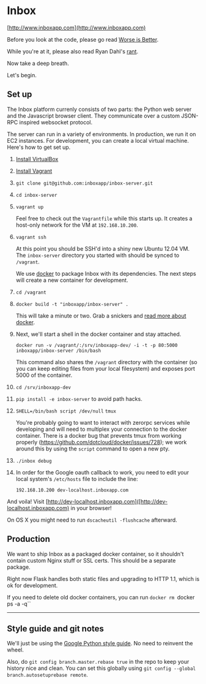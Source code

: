 # Inbox

[http://www.inboxapp.com](http://www.inboxapp.com)

Before you look at the code, please go read [Worse is
Better](http://www.jwz.org/doc/worse-is-better.html).

While you're at it, please also read Ryan Dahl's
[rant](https://gist.github.com/cookrn/4015437#file-rant-md).

Now take a deep breath.

Let's begin.

## Set up

The Inbox platform currenly consists of two parts: the Python web server and
the Javascript browser client. They communicate over a custom JSON-RPC inspired
websocket protocol.

The server can run in a variety of environments. In production, we run it on
EC2 instances. For development, you can create a local virtual machine. Here's
how to get set up.

1. [Install VirtualBox](https://www.virtualbox.org/wiki/Downloads)

2. [Install Vagrant](http://downloads.vagrantup.com/)

3. `git clone git@github.com:inboxapp/inbox-server.git`

4. `cd inbox-server`

5. `vagrant up`

    Feel free to check out the `Vagrantfile` while this starts up. It creates a
    host-only network for the VM at `192.168.10.200`.

6. `vagrant ssh`

    At this point you should be SSH'd into a shiny new Ubuntu 12.04 VM. The
    `inbox-server` directory you started with should be synced to `/vagrant`.

    We use [docker](http://www.docker.io/) to package Inbox with its
    dependencies. The next steps will create a new container for development.

7. `cd /vagrant`

8. `docker build -t "inboxapp/inbox-server" .`

    This will take a minute or two. Grab a snickers and [read more about
    docker](https://www.docker.io/learn_more/).

9. Next, we'll start a shell in the docker container and stay attached.

    `docker run -v /vagrant/:/srv/inboxapp-dev/ -i -t -p 80:5000 inboxapp/inbox-server /bin/bash`

    This command also shares the `/vagrant` directory with the container (so
    you can keep editing files from your local filesystem) and exposes port
    5000 of the container.

10. `cd /srv/inboxapp-dev`

11. `pip install -e inbox-server` to avoid path hacks.

12. `SHELL=/bin/bash script /dev/null`
    `tmux`

    You're probably going to want to interact with zerorpc services while
    developing and will need to multiplex your connection to the docker
    container. There is a docker bug that prevents tmux from working properly
    (https://github.com/dotcloud/docker/issues/728); we work around this
    by using the `script` command to open a new pty.

13. `./inbox debug`

14. In order for the Google oauth callback to work, you need to edit your local
    system's `/etc/hosts` file to include the line:

    `192.168.10.200 dev-localhost.inboxapp.com`

And voila! Visit
[http://dev-localhost.inboxapp.com]([http://dev-localhost.inboxapp.com) in your
browser!

On OS X you might need to run `dscacheutil -flushcache` afterward.

## Production

We want to ship Inbox as a packaged docker container, so it shouldn't contain
custom Nginx stuff or SSL certs. This should be a separate package.

Right now Flask handles both static files and upgrading to HTTP 1.1, which is
ok for development.

If you need to delete old docker containers, you can run `docker rm `docker ps -a -q``

<hr/>

## Style guide and git notes

We'll just be using the [Google Python style
guide](http://google-styleguide.googlecode.com/svn/trunk/pyguide.html). No need
to reinvent the wheel.

Also, do `git config branch.master.rebase true` in the repo to keep your
history nice and clean. You can set this globally using `git config --global
branch.autosetuprebase remote`.
